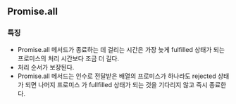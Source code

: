 
## Promise.all
### 특징
- Promise.all 메서드가 종료하는 데 걸리는 시간은 가장 늦게 fulfilled 상태가 되는 프로미스의 처리 시간보다 조금 더 길다.
- 처리 순서가 보장된다.
- Promise.all 메서드는 인수로 전달받은 배열의 프로미스가 하나라도 rejected 상태가 되면 나머지 프로미스 가 fullfilled 상태가 되는 것을 기다리지 않고 즉시 종료한다.
